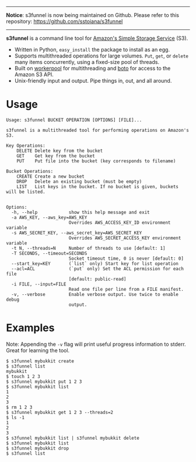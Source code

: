 
---


**Notice**: s3funnel is now being maintained on Github. Please refer to this repository: https://github.com/sstoiana/s3funnel


---


**s3funnel** is a command line tool for [Amazon's Simple Storage Service](http://www.amazon.com/gp/browse.html?node=16427261) (S3).

  * Written in Python, `easy_install` the package to install as an egg.
  * Supports multithreaded operations for large volumes. `Put`, `get`, or `delete` many items concurrently, using a fixed-size pool of threads.
  * Built on [workerpool](http://code.google.com/p/workerpool/) for multithreading and [boto](http://code.google.com/p/boto/) for access to the Amazon S3 API.
  * Unix-friendly input and output. Pipe things in, out, and all around.

# Usage #

```
Usage: s3funnel BUCKET OPERATION [OPTIONS] [FILE]...

s3funnel is a multithreaded tool for performing operations on Amazon's S3.

Key Operations:
    DELETE Delete key from the bucket
    GET    Get key from the bucket
    PUT    Put file into the bucket (key corresponds to filename)

Bucket Operations:
    CREATE Create a new bucket
    DROP   Delete an existing bucket (must be empty)
    LIST   List keys in the bucket. If no bucket is given, buckets will be listed.


Options:
  -h, --help            show this help message and exit
  -a AWS_KEY, --aws_key=AWS_KEY
                        Overrides AWS_ACCESS_KEY_ID environment variable
  -s AWS_SECRET_KEY, --aws_secret_key=AWS_SECRET_KEY
                        Overrides AWS_SECRET_ACCESS_KEY environment variable
  -t N, --threads=N     Number of threads to use [default: 1]
  -T SECONDS, --timeout=SECONDS
                        Socket timeout time, 0 is never [default: 0]
  --start_key=KEY       (`list` only) Start key for list operation
  --acl=ACL             (`put` only) Set the ACL permission for each file
                        [default: public-read]
  -i FILE, --input=FILE
                        Read one file per line from a FILE manifest.
  -v, --verbose         Enable verbose output. Use twice to enable debug
                        output.
```

# Examples #

Note: Appending the `-v` flag will print useful progress information to stderr. Great for learning the tool.

```
$ s3funnel mybukkit create
$ s3funnel list
mybukkit
$ touch 1 2 3
$ s3funnel mybukkit put 1 2 3
$ s3funnel mybukkit list
1
2
3
$ rm 1 2 3
$ s3funnel mybukkit get 1 2 3 --threads=2
$ ls -1
1
2
3
$ s3funnel mybukkit list | s3funnel mybukkit delete
$ s3funnel mybukkit list
$ s3funnel mybukkit drop
$ s3funnel list
```